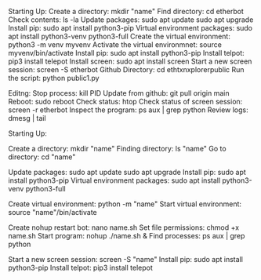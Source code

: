 Starting Up:
Create a directory: mkdir "name"
Find directory: cd etherbot
Check contents: ls -la
Update packages: sudo apt update sudo apt upgrade
Install pip: sudo apt install python3-pip
Virtual environment packages: sudo apt install python3-venv python3-full
Create the virtual environment: python3 -m venv myvenv
Activate the virtual environmnet: source myvenv/bin/activate
Install pip: sudo apt install python3-pip
Install telpot: pip3 install telepot
Install screen: sudo apt install screen
Start a new screen session: screen -S etherbot
Github Directory: cd ethtxnxplorerpublic
Run the script: python public1.py

Editng: 
Stop process: kill PID
Update from github: git pull origin main
Reboot: sudo reboot
Check status: htop
Check status of screen session: screen -r etherbot
Inspect the program: ps aux | grep python
Review logs: dmesg | tail


Starting Up: 

Create a directory: mkdir "name"
Finding directory: ls "name"
Go to directory: cd "name"

Update packages: sudo apt update sudo apt upgrade
Install pip: sudo apt install python3-pip
Virtual environment packages: sudo apt install python3-venv python3-full

Create virtual environment: python -m "name"
Start virtual environment: source "name"/bin/activate

Create nohup restart bot: nano name.sh
Set file permissions: chmod +x name.sh
Start program: nohup ./name.sh &
Find processes: ps aux | grep python

Start a new screen session: screen -S "name"
Install pip: sudo apt install python3-pip
Install telpot: pip3 install telepot

